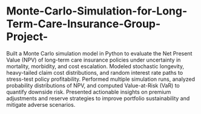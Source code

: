# Monte-Carlo-Simulation-for-Long-Term-Care-Insurance-Group-Project-
Built a Monte Carlo simulation model in Python to evaluate the Net Present Value (NPV) of long-term care insurance policies under uncertainty in mortality, morbidity, and cost escalation.  Modeled stochastic longevity, heavy-tailed claim cost distributions, and random interest rate paths to stress-test policy profitability.  Performed multiple simulation runs, analyzed probability distributions of NPV, and computed Value-at-Risk (VaR) to quantify downside risk.  Presented actionable insights on premium adjustments and reserve strategies to improve portfolio sustainability and mitigate adverse scenarios.
